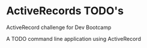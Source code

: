 # ActiveRecords TODO's

ActiveRecord challenge for Dev Bootcamp

A TODO command line application using ActiveRecord
